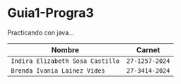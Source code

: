 # Guia1-Progra3
Practicando con java...

| **Nombre**  | **Carnet** |
| ------------- | ------------- |
| `Indira Elizabeth Sosa Castillo`  | `27-1257-2024` |
| `Brenda Ivania Lainez Vides`  | `27-3414-2024` |
